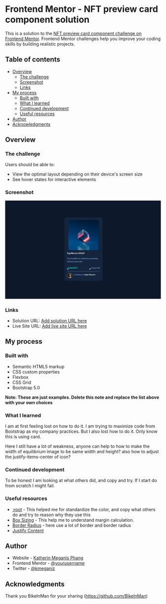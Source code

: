 # Frontend Mentor - NFT preview card component solution

This is a solution to the [NFT preview card component challenge on Frontend Mentor](https://www.frontendmentor.io/challenges/nft-preview-card-component-SbdUL_w0U). Frontend Mentor challenges help you improve your coding skills by building realistic projects. 

## Table of contents

- [Overview](#overview)
  - [The challenge](#the-challenge)
  - [Screenshot](#screenshot)
  - [Links](#links)
- [My process](#my-process)
  - [Built with](#built-with)
  - [What I learned](#what-i-learned)
  - [Continued development](#continued-development)
  - [Useful resources](#useful-resources)
- [Author](#author)
- [Acknowledgments](#acknowledgments)

## Overview

### The challenge

Users should be able to:

- View the optimal layout depending on their device's screen size
- See hover states for interactive elements

### Screenshot

![](https://github.com/kmeganiz/nft-preview-card-component/blob/main/Screenshot%20NFT%20Preview%20Card.jpg)


### Links

- Solution URL: [Add solution URL here](https://your-solution-url.com)
- Live Site URL: [Add live site URL here](https://your-live-site-url.com)

## My process

### Built with

- Semantic HTML5 markup
- CSS custom properties
- Flexbox
- CSS Grid
- Bootstrap 5.0

**Note: These are just examples. Delete this note and replace the list above with your own choices**

### What I learned

I am at first feeling lost on how to do it. I am trying to maximize code from Bootstrap as my company practices. But I also lost how to do it. Only know this is using card.

Here I still have a lot of weakness, anyone can help to how to make the width of equilibrium image to be same width and height? also how to adjust the justify-items-center of icon?


### Continued development

To be honest I am looking at what others did, and copy and try. If I start do from scratch I might fail.

### Useful resources

- [:root](https://developer.mozilla.org/en-US/docs/Web/CSS/:root) - This helped me for standardize the color, and copy what others do and try to reason why they use this
- [Box Sizing](https://www.w3schools.com/css/css3_box-sizing.asp) - This help me to understand margin calculation.
- [Border Radius](https://www.w3schools.com/cssref/css3_pr_border-radius.asp) - here use a lot of border and border radius
- [Justify Content](https://developer.mozilla.org/en-US/docs/Web/CSS/justify-content)


## Author

- Website - [Katherin Meganis Phang](https://kmeganiz.com/)
- Frontend Mentor - [@yourusername](https://www.frontendmentor.io/profile/kmeganiz)
- Twitter - [@kmeganiz](https://twitter.com/kmeganiz)


## Acknowledgments

Thank you BikeInMan for your sharing (https://github.com/BikeInMan)
